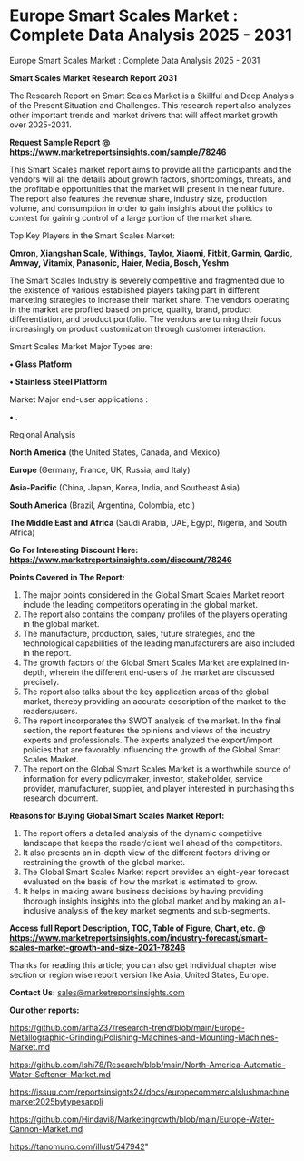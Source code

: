 # Europe Smart Scales Market : Complete Data Analysis 2025 - 2031
Europe Smart Scales Market : Complete Data Analysis 2025 - 2031

<strong>Smart Scales Market Research Report 2031</strong>

The Research Report on Smart Scales Market is a Skillful and Deep Analysis of the Present Situation and Challenges. This research report also analyzes other important trends and market drivers that will affect market growth over 2025-2031.

<strong>Request Sample Report @ <a href=https://www.marketreportsinsights.com/sample/78246>https://www.marketreportsinsights.com/sample/78246</a></strong>

This Smart Scales market report aims to provide all the participants and the vendors will all the details about growth factors, shortcomings, threats, and the profitable opportunities that the market will present in the near future. The report also features the revenue share, industry size, production volume, and consumption in order to gain insights about the politics to contest for gaining control of a large portion of the market share.

Top Key Players in the Smart Scales Market:

<strong>Omron, Xiangshan Scale, Withings, Taylor, Xiaomi, Fitbit, Garmin, Qardio, Amway, Vitamix, Panasonic, Haier, Media, Bosch, Yeshm</strong>

The Smart Scales Industry is severely competitive and fragmented due to the existence of various established players taking part in different marketing strategies to increase their market share. The vendors operating in the market are profiled based on price, quality, brand, product differentiation, and product portfolio. The vendors are turning their focus increasingly on product customization through customer interaction.

Smart Scales Market Major Types are:

<strong>• Glass Platform

• Stainless Steel Platform</strong>

Market Major end-user applications :

<strong>• .</strong>

Regional Analysis

</u><strong><b>North America</b></strong> (the United States, Canada, and Mexico)

<strong><b>Europe </b></strong>(Germany, France, UK, Russia, and Italy)

<strong><b>Asia-Pacific</b></strong> (China, Japan, Korea, India, and Southeast Asia)

<strong><b>South America</b></strong> (Brazil, Argentina, Colombia, etc.)

<strong><b>The Middle East and Africa</b></strong> (Saudi Arabia, UAE, Egypt, Nigeria, and South Africa)

<strong>Go For Interesting Discount Here: <a href=https://www.marketreportsinsights.com/discount/78246>https://www.marketreportsinsights.com/discount/78246</a></strong>

<strong>Points Covered in The Report:</strong>
<ol>
  <li>The major points considered in the Global Smart Scales Market report include the leading competitors operating in the global market.</li>
  <li>The report also contains the company profiles of the players operating in the global market.</li>
  <li>The manufacture, production, sales, future strategies, and the technological capabilities of the leading manufacturers are also included in the report.</li>
  <li>The growth factors of the Global Smart Scales Market are explained in-depth, wherein the different end-users of the market are discussed precisely.</li>
  <li>The report also talks about the key application areas of the global market, thereby providing an accurate description of the market to the readers/users.</li>
  <li>The report incorporates the SWOT analysis of the market. In the final section, the report features the opinions and views of the industry experts and professionals. The experts analyzed the export/import policies that are favorably influencing the growth of the Global Smart Scales Market.</li>
  <li>The report on the Global Smart Scales Market is a worthwhile source of information for every policymaker, investor, stakeholder, service provider, manufacturer, supplier, and player interested in purchasing this research document.</li>
</ol>
<strong>Reasons for Buying Global Smart Scales Market Report:</strong>

<ol>
  <li>The report offers a detailed analysis of the dynamic competitive landscape that keeps the reader/client well ahead of the competitors.</li>
  <li>It also presents an in-depth view of the different factors driving or restraining the growth of the global market.</li>
  <li>The Global Smart Scales Market report provides an eight-year forecast evaluated on the basis of how the market is estimated to grow.</li>
  <li>It helps in making aware business decisions by having providing thorough insights insights into the global market and by making an all-inclusive analysis of the key market segments and sub-segments.</li>
</ol>
<strong>Access full Report Description, TOC, Table of Figure, Chart, etc. @ <a href=https://www.marketreportsinsights.com/industry-forecast/smart-scales-market-growth-and-size-2021-78246>https://www.marketreportsinsights.com/industry-forecast/smart-scales-market-growth-and-size-2021-78246</a></strong>


Thanks for reading this article; you can also get individual chapter wise section or region wise report version like Asia, United States, Europe.

<strong>Contact Us:</strong>
sales@marketreportsinsights.com

<strong>Our other reports:</strong>

<a href=https://github.com/arha237/research-trend/blob/main/Europe-Metallographic-Grinding/Polishing-Machines-and-Mounting-Machines-Market.md>https://github.com/arha237/research-trend/blob/main/Europe-Metallographic-Grinding/Polishing-Machines-and-Mounting-Machines-Market.md</a>

<a href=https://github.com/Ishi78/Research/blob/main/North-America-Automatic-Water-Softener-Market.md>https://github.com/Ishi78/Research/blob/main/North-America-Automatic-Water-Softener-Market.md</a>

<a href=https://issuu.com/reportsinsights24/docs/europecommercialslushmachinemarket2025bytypesappli>https://issuu.com/reportsinsights24/docs/europecommercialslushmachinemarket2025bytypesappli</a>

<a href=https://github.com/Hindavi8/Marketingrowth/blob/main/Europe-Water-Cannon-Market.md>https://github.com/Hindavi8/Marketingrowth/blob/main/Europe-Water-Cannon-Market.md</a>

<a href=https://tanomuno.com/illust/547942>https://tanomuno.com/illust/547942</a>"
